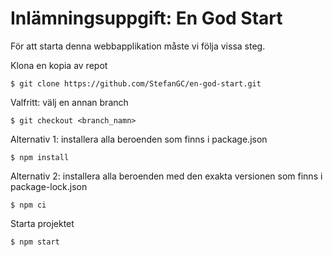# Inlämningsuppgift: En God Start

För att starta denna webbapplikation måste vi följa vissa steg.

Klona en kopia av repot

```$ git clone https://github.com/StefanGC/en-god-start.git```

Valfritt: välj en annan branch

```$ git checkout <branch_namn>```

Alternativ 1: installera alla beroenden som finns i package.json

```$ npm install```

Alternativ 2: installera alla beroenden med den exakta versionen som finns i package-lock.json

```$ npm ci ```

Starta projektet

```$ npm start```
